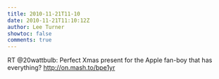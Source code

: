 ```yaml
---
title: 2010-11-21T11-10
date: 2010-11-21T11:10:12Z
author: Lee Turner
showtoc: false
comments: true
---
```


RT @20wattbulb: Perfect Xmas present for the Apple fan-boy that has everything? http://on.mash.to/bpe1yr

